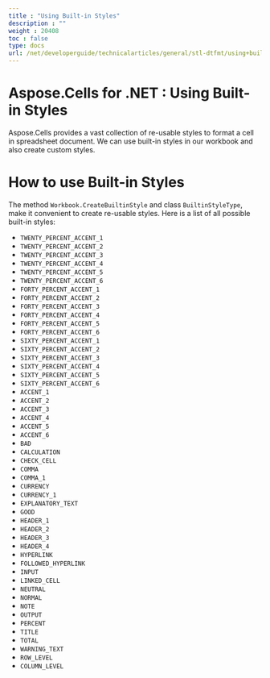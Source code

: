```yaml
---
title : "Using Built-in Styles" 
description : "" 
weight : 20408 
toc : false
type: docs
url: /net/developerguide/technicalarticles/general/stl-dtfmt/using+built-in+styles/
---
```


# Aspose.Cells for .NET : Using Built-in Styles


Aspose.Cells provides a vast collection of re-usable styles to format a cell in spreadsheet document. We can use built-in styles in our workbook and also create custom styles.

# How to use Built-in Styles

The method `Workbook.CreateBuiltinStyle` and class `BuiltinStyleType`, make it convenient to create re-usable styles. Here is a list of all possible built-in styles:

*   `TWENTY_PERCENT_ACCENT_1`
*   `TWENTY_PERCENT_ACCENT_2`
*   `TWENTY_PERCENT_ACCENT_3`
*   `TWENTY_PERCENT_ACCENT_4`
*   `TWENTY_PERCENT_ACCENT_5`
*   `TWENTY_PERCENT_ACCENT_6`
*   `FORTY_PERCENT_ACCENT_1`
*   `FORTY_PERCENT_ACCENT_2`
*   `FORTY_PERCENT_ACCENT_3`
*   `FORTY_PERCENT_ACCENT_4`
*   `FORTY_PERCENT_ACCENT_5`
*   `FORTY_PERCENT_ACCENT_6`
*   `SIXTY_PERCENT_ACCENT_1`
*   `SIXTY_PERCENT_ACCENT_2`
*   `SIXTY_PERCENT_ACCENT_3`
*   `SIXTY_PERCENT_ACCENT_4`
*   `SIXTY_PERCENT_ACCENT_5`
*   `SIXTY_PERCENT_ACCENT_6`
*   `ACCENT_1`
*   `ACCENT_2`
*   `ACCENT_3`
*   `ACCENT_4`
*   `ACCENT_5`
*   `ACCENT_6`
*   `BAD`
*   `CALCULATION`
*   `CHECK_CELL`
*   `COMMA`
*   `COMMA_1`
*   `CURRENCY`
*   `CURRENCY_1`
*   `EXPLANATORY_TEXT`
*   `GOOD`
*   `HEADER_1`
*   `HEADER_2`
*   `HEADER_3`
*   `HEADER_4`
*   `HYPERLINK`
*   `FOLLOWED_HYPERLINK`
*   `INPUT`
*   `LINKED_CELL`
*   `NEUTRAL`
*   `NORMAL`
*   `NOTE`
*   `OUTPUT`
*   `PERCENT`
*   `TITLE`
*   `TOTAL`
*   `WARNING_TEXT`
*   `ROW_LEVEL`
*   `COLUMN_LEVEL`

